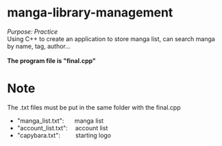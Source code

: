 # manga-library-management
*Purpose: Practice*<br>
Using C++ to create an application to store manga list, can search manga by name, tag, author...<br><br>
**The program file is "final.cpp"**
# Note
The .txt files must be put in the same folder with the final.cpp<br>
- "manga_list.txt":&emsp;&ensp; manga list
- "account_list.txt":&emsp; account list
- "capybara.txt":&emsp;&emsp;&nbsp; starting logo

